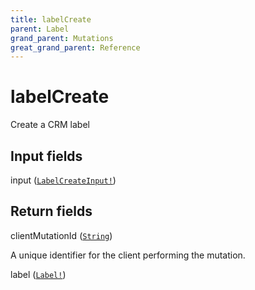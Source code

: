 ```yaml
---
title: labelCreate
parent: Label
grand_parent: Mutations
great_grand_parent: Reference
---
```


# labelCreate

Create a CRM label

## Input fields

<div class="field-entry ">
  <span id="input" class="field-name anchored">input (<code><a href="/docs/reference/input_object/labelcreateinput">LabelCreateInput!</a></code>)</span>

  <div class="description-wrapper">

  </div>
</div>

## Return fields

<div class="field-entry ">
  <span id="clientmutationid" class="field-name anchored">clientMutationId (<code><a href="/docs/reference/scalar/string">String</a></code>)</span>

  <div class="description-wrapper">
   <p>A unique identifier for the client performing the mutation.</p>

  </div>
</div>

<div class="field-entry ">
  <span id="label" class="field-name anchored">label (<code><a href="/docs/reference/object/label">Label!</a></code>)</span>

  <div class="description-wrapper">

  </div>
</div>

